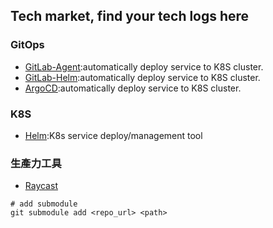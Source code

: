 ## Tech market, find your tech logs here

### GitOps
- [GitLab-Agent](./Gitlab/GitLab-Agent.md):automatically deploy service to K8S cluster.
- [GitLab-Helm](./Gitlab/GitLab-Helm.md):automatically deploy service to K8S cluster.
- [ArgoCD](./k8s/ArgoCD.md):automatically deploy service to K8S cluster.

### K8S
- [Helm](./k8s/Helm.md):K8s service deploy/management tool

### 生產力工具
- [Raycast](./Raycast.md)

```bash=
# add submodule
git submodule add <repo_url> <path>
```